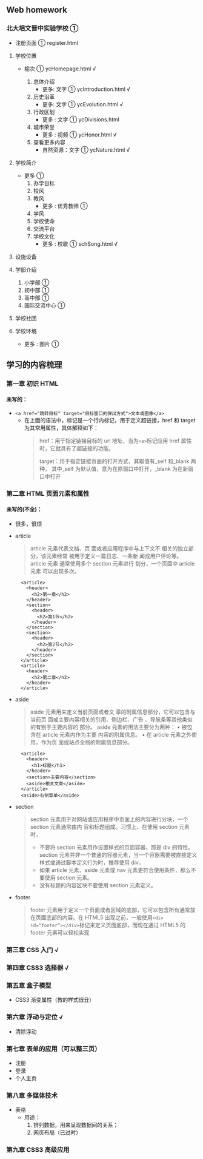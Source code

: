 ## Web homework

### 北大培文晋中实验学校 ①

- 注册页面 ① register.html

1. 学校位置

   - 榆次 ① ycHomepage.html √

     1. 总体介绍
        - 更多: 文字 ① ycIntroduction.html √
     2. 历史沿革
        - 更多: 文字 ① ycEvolution.html √
     3. 行政区划
        - 更多 : 文字 ① ycDivisions.html
     4. 城市荣誉
        - 更多 : 视频 ① ycHonor.html √
     5. 查看更多内容
        - 自然资源：文字 ① ycNature.html √

2. 学校简介

   - 更多 ①
     1. 办学目标
     2. 校风
     3. 教风
        - 更多 : 优秀教师 ①
     4. 学风
     5. 学校使命
     6. 交流平台
     7. 学校文化
        - 更多 : 校歌 ① schSong.html √

3. 设施设备

4. 学部介绍

   1. 小学部 ①
   2. 初中部 ①
   3. 高中部 ①
   4. 国际交流中心 ①

5. 学校社团

6. 学校环境
   - 更多 : 图片 ①

## 学习的内容梳理

### 第一章 初识 HTML

#### 未写的：

- `<a href="跳转目标" target="目标窗口的弹出方式">文本或图像</a>`
  - 在上面的语法中，<a>标记是一个行内标记，用于定义超链接，href 和 target 为其常用属性，具体解释如下：
    > href：用于指定链接目标的 url 地址，当为`<a>`标记应用 href 属性时，它就具有了超链接的功能。
    >
    > target：用于指定链接页面的打开方式，其取值有\_self 和\_blank 两种，
    > 其中\_self 为默认值，意为在原窗口中打开，\_blank 为在新窗口中打开

### 第二章 HTML 页面元素和属性

#### 未写的(不全)：

- 很多，很烦

- article

  > article 元素代表文档、页
  > 面或者应用程序中与上下文不
  > 相关的独立部分，该元素经常
  > 被用于定义一篇日志、一条新
  > 闻或用户评论等。article 元素
  > 通常使用多个 section 元素进行
  > 划分，一个页面中 article 元素
  > 可以出现多次。

  ```
    <article>
      <header>
        <h2>第一章</h2>
      </header>
      <section>
        <header>
          <h2>第1节</h2>
        </header>
      </section>
      <section>
        <header>
          <h2>第2节</h2>
        </header>
      </section>
    </article>
    <article>
      <header>
        <h2>第二章</h2>
      </header>
    </article>
  ```

- aside

  > aside 元素用来定义当前页面或者文
  > 章的附属信息部分，它可以包含与当前页
  > 面或主要内容相关的引用、侧边栏、广告
  > 、导航条等其他类似的有别于主要内容的
  > 部分。
  > aside 元素的用法主要分为两种：
  > • 被包含在 article 元素内作为主要
  > 内容的附属信息。
  > • 在 article 元素之外使用，作为页
  > 面或站点全局的附属信息部分。

  ```
    <article>
      <header>
        <h1>标题</h1>
      </header>
      <section>主要内容</section>
      <aside>相关文章</aside>
    </article>
    <aside>右侧菜单</aside>
  ```

- section

  > section 元素用于对网站或应用程序中页面上的内容进行分块，一个 section 元素通常由内 容和标题组成。习惯上，在使用 section 元素时，
  >
  > - 不要将 section 元素用作设置样式的页面容器，那是 div 的特性。section 元素并非一个普通的容器元素，当一个容器需要被直接定义样式或通过脚本定义行为时，推荐使用 div。
  > - 如果 article 元素、aside 元素或 nav 元素更符合使用条件，那么不要使用 section 元素。
  > - 没有标题的内容区块不要使用 section 元素定义。

- footer
  > footer 元素用于定义一个页面或者区域的底部，它可以包含所有通常放在页面底部的内容。在 HTML5 出现之前，一般使用`<div id=“footer”></div>`标记来定义页面底部，而现在通过 HTML5 的 footer 元素可以轻松实现

### 第三章 CSS 入门 √

### 第四章 CSS3 选择器 √

### 第五章 盒子模型

- CSS3 渐变属性（教的样式很丑）

### 第六章 浮动与定位 √

- 清除浮动

### 第七章 表单的应用（可以整三页）

- 注册
- 登录
- 个人主页

### 第八章 多媒体技术

- 表格
  - 用途：
    1. 排列数据，用来呈现数据间的关系；
    2. 网页布局（已过时）

### 第九章 CSS3 高级应用
